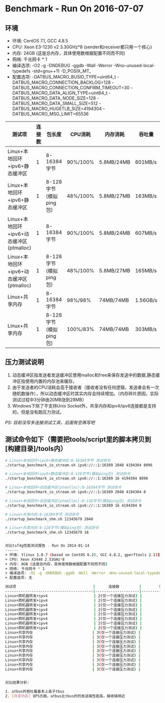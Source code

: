 
Benchmark - Run On 2016-07-07
======
环境
------
+ 环境: CentOS 7.1, GCC 4.8.5
+ CPU: Xeon E3-1230 v2 3.30GHz*8 (sender和receiver都只用一个核心)
+ 内存: 24GB (这是总内存，具体使用数根据配置不同而不同)
+ 网络: 千兆网卡 * 1
+ 编译选项: -O2 -g -DNDEBUG -ggdb -Wall -Werror -Wno-unused-local-typedefs -std=gnu++11 -D_POSIX_MT_
+ 配置选项: -DATBUS_MACRO_BUSID_TYPE=uint64_t -DATBUS_MACRO_CONNECTION_BACKLOG=128 -DATBUS_MACRO_CONNECTION_CONFIRM_TIMEOUT=30 -DATBUS_MACRO_DATA_ALIGN_TYPE=uint64_t -DATBUS_MACRO_DATA_NODE_SIZE=128 -DATBUS_MACRO_DATA_SMALL_SIZE=512 -DATBUS_MACRO_HUGETLB_SIZE=4194304 -DATBUS_MACRO_MSG_LIMIT=65536


测试项                                   |      连接数     |        包长度        |      CPU消耗     |    内存消耗   |    吞吐量     |      QPS
----------------------------------------|----------------|---------------------|-----------------|--------------|--------------|---------------
Linux+本地回环+ipv6+静态缓冲区             |         1      |      8-16384字节     |     90%/100%    |   5.8MB/24MB |    601MB/s   |      95K/s
Linux+本地回环+ipv6+静态缓冲区             |         1      | 8-128字节(模拟ping包) |     48%/100%    |   5.8MB/27MB |    163MB/s   |    2822K/s
Linux+本地回环+ipv6+动态缓冲区(ptmalloc)   |         1      |      8-16384字节     |     90%/100%    |   5.8MB/24MB |    607MB/s   |      96K/s
Linux+本地回环+ipv6+动态缓冲区(ptmalloc)   |         1      | 8-128字节(模拟ping包) |     48%/100%    |   5.8MB/27MB |    165MB/s   |    2857K/s
Linux+共享内存                           |         1      |      8-16384字节     |      98%/98%    |   74MB/74MB  |    1.56GB/s  |     199K/s
Linux+共享内存                           |         1      | 8-128字节(模拟ping包) |     100%/83%    |   74MB/74MB  |    303MB/s   |    5253K/s


压力测试说明
------

1. 动态缓冲区指发送者发送缓冲区使用malloc和free来保存发送中的数据,静态缓冲区指使用内置的内存池来缓存。
2. 由于发送者的CPU消耗会高于接收者（接收者没有任何逻辑，发送者会有一次随机数操作），所以动态缓冲区时其实内存会持续增加。（内存碎片原因，实际测试过程中3分钟由20MB涨到28MB）
3. Windows下除了不支持Unix Socket外，共享内存和ipv4/ipv6连接都是支持的，但是没有跑压力测试。

*PS: 目前没写多连接测试工具，后面有空再写吧*

测试命令如下（需要把tools/script里的脚本拷贝到[构建目录]/tools内）
------

```bash
# Linux+本地回环+ipv6+静态缓冲区:8-16384字节 测试命令
./startup_benchmark_io_stream.sh ipv6://::1:16389 2048 4194304 8096

# Linux+本地回环+ipv6+静态缓冲区:8-128字节(模拟ping包) 测试命令
./startup_benchmark_io_stream.sh ipv6://::1:16389 16 4194304 8096

# Linux+本地回环+动态缓冲区(ptmalloc):8-16384字节 测试命令
./startup_benchmark_io_stream.sh ipv6://::1:16389 2048 4194304 0

# Linux+本地回环+动态缓冲区(ptmalloc):8-128字节(模拟ping包) 测试命令
./startup_benchmark_io_stream.sh ipv6://::1:16389 16 4194304 0

# Linux+共享内存:8-16384字节 测试命令
./startup_benchmark_shm.sh 12345679 2048

# Linux+共享内存:8-128字节(模拟ping包) 测试命令
./startup_benchmark_shm.sh 12345679 16


对比tsf4g性能测试报告 - Run On 2014-01-14
------
+ 环境: tlinux 1.0.7 (based on CentOS 6.2), GCC 4.8.2, gperftools 2.1(启用tcmalloc和cpu profile)
+ CPU: Xeon X3440 2.53GHz*8
+ 内存: 8GB (这是总内存，具体使用数根据配置不同而不同)
+ 网络: 千兆网卡 * 1
+ 编译选项: -O2 -g -DNDEBUG -ggdb -Wall -Werror -Wno-unused-local-typedefs -std=gnu++11 -D_POSIX_MT_
+ 配置选项: 无

测试项                                   |      连接数         |        包长度        |      CPU消耗     |    内存消耗   |    吞吐量     |      QPS
----------------------------------------|--------------------|---------------------|-----------------|--------------|--------------|---------------
Linux+跨机器转发+ipv4                     | 2(仅一个连接压力测试) |        16KB         |    13%/100%     |     280MB    |   86.4MB/s   |    5.4K/s
Linux+跨机器转发+ipv4                     | 2(仅一个连接压力测试) |         8KB         |    13%/100%     |     280MB    |     96MB/s   |    12K/s
Linux+跨机器转发+ipv4                     | 2(仅一个连接压力测试) |         4KB         |    13%/100%     |     280MB    |     92MB/s   |    23K/s
Linux+跨机器转发+ipv4                     | 2(仅一个连接压力测试) |         2KB         |    15%/100%     |     280MB    |     88MB/s   |    44K/s
Linux+跨机器转发+ipv4                     | 2(仅一个连接压力测试) |         1KB         |    16%/100%     |     280MB    |     82MB/s   |    82K/s
Linux+跨机器转发+ipv4                     | 2(仅一个连接压力测试) |        512字节       |    22%/100%     |     280MB    |    79.5MB/s  |    159K/s
Linux+跨机器转发+ipv4                     | 2(仅一个连接压力测试) |        256字节       |    33%/100%     |     280MB    |    73.5MB/s  |    294K/s
Linux+跨机器转发+ipv4                     | 2(仅一个连接压力测试) |        128字节       |    50%/100%     |     280MB    |    65.75MB/s |    526K/s
Linux+共享内存                           | 3(仅一个连接压力测试) |         32KB         |    100%/100%    |     280MB    |    3.06GB/s  |    98K/s
Linux+共享内存                           | 3(仅一个连接压力测试) |         16KB         |    61%/71%      |     280MB    |    1.59GB/s  |    102K/s
Linux+共享内存                           | 3(仅一个连接压力测试) |          8KB         |    36%/70%      |     280MB    |    1.27GB/s  |    163K/s
Linux+共享内存                           | 3(仅一个连接压力测试) |          4KB         |    40%/73%      |     280MB    |    1.30MB/s  |    333K/s
Linux+共享内存                           | 3(仅一个连接压力测试) |          2KB         |    43%/93%      |     280MB    |    1.08GB/s  |    556K/s
Linux+共享内存                           | 3(仅一个连接压力测试) |          1KB         |    54%/100%     |     280MB    |    977MB/s   |    1000K/s
Linux+共享内存                           | 3(仅一个连接压力测试) |         512字节       |    44%/100%     |     280MB    |    610GB/s   |    1250K/s
Linux+共享内存                           | 3(仅一个连接压力测试) |         256字节       |    42%/100%     |     280MB    |    305MB/s   |    1250K/s
Linux+共享内存                           | 3(仅一个连接压力测试) |         128字节       |    42%/100%     |     280MB    |    174MB/s   |    1429K/s


对比结果分析:

1. atbus的吞吐量基本上高于tbus
2. [共享内存] QPS方面，atbus比tbus的的发送端性能高，接收端相近